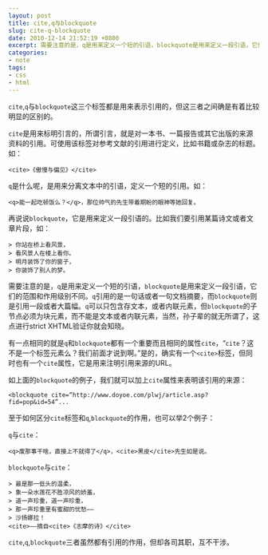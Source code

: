 ```yaml
---
layout: post
title: cite,q与blockquote
slug: cite-q-blockquote
date: 2010-12-14 21:52:19 +0800
excerpt: 需要注意的是，q是用来定义一个短的引语，blockquote是用来定义一段引语，它们的范围和作用级别不同。q引用的是一句话或者一句文档摘要，而blockquote则是引用一段或者大篇幅。q可以只包含存文本，或者内联元素，但blockquote的子节点必须为块元素，而不能是文本或者内联元素，当然，孙子辈的就无所谓了，这点进行strict XHTML验证你就会知晓。
categories:
- note
tags:
- css
- html
---
```


`cite`,`q`与`blockquote`这三个标签都是用来表示引用的，但这三者之间确是有着比较明显的区别的。

`cite`是用来标明引言的，所谓引言，就是对一本书、一篇报告或其它出版的来源资料的引用。可使用该标签对参考文献的引用进行定义，比如书籍或杂志的标题。如：


	<cite>《傲慢与偏见》</cite>

`q`是什么呢，是用来分离文本中的引语，定义一个短的引用。如：

	<q>能一起吃顿饭么？</q>，那位帅气的先生带着期盼的眼神等她回复。

再说说`blockquote`，它是用来定义一段引语的。比如我们要引用某篇诗文或者文章片段，如：

	> 你站在桥上看风景，
	> 看风景人在楼上看你。
	> 明月装饰了你的窗子，
	> 你装饰了别人的梦。


需要注意的是，`q`是用来定义一个短的引语，`blockquote`是用来定义一段引语，它们的范围和作用级别不同。`q`引用的是一句话或者一句文档摘要，而`blockquote`则是引用一段或者大篇幅。`q`可以只包含存文本，或者内联元素，但`blockquote`的子节点必须为块元素，而不能是文本或者内联元素，当然，孙子辈的就无所谓了，这点进行strict XHTML验证你就会知晓。

有一点相同的就是`q`和`blockquote`都有一个重要而且相同的属性`cite`，“`cite`？这不是一个标签元素么？我们前面才说到啊。”是的，确实有一个`<cite>`标签，但同时也有一个`cite`属性，它是用来注明引用来源的URL。

如上面的`blockquote`的例子，我们就可以加上`cite`属性来表明该引用的来源：

	<blockquote cite=“http://www.doyoe.com/plwj/article.asp?fid=pop&id=54”...

至于如何区分`cite`标签和`q`,`blockquote`的作用，也可以举2个例子：

`q`与`cite`：

	<q>废那事干啥，直接上不就得了</q>，<cite>黑皮</cite>先生如是说。

`blockquote`与`cite`：

	> 最是那一低头的温柔，
	> 象一朵水莲花不胜凉风的娇羞，
	> 道一声珍重，道一声珍重，
	> 那一声珍重里有蜜甜的忧愁——
	> 沙扬娜拉！
	<cite>——摘自<cite>《志摩的诗》</cite>

`cite`,`q`,`blockquote`三者虽然都有引用的作用，但却各司其职，互不干涉。
